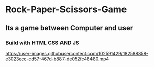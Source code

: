 # Rock-Paper-Scissors-Game
## Its a game between Computer and user
### Build with HTML CSS AND JS

https://user-images.githubusercontent.com/102591429/182588858-e3023ecc-cd57-467d-b887-de052fc48480.mp4


